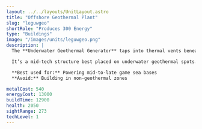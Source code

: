 ```yaml
---
layout: ../../layouts/UnitLayout.astro
title: "Offshore Geothermal Plant"
slug: "leguwgeo"
shortRole: "Produces 300 Energy"
type: "Buildings"
image: "/images/units/leguwgeo.png"
description: |
  The **Underwater Geothermal Generator** taps into thermal vents beneath the sea, offering massive energy output for its cost.

  It’s a mid-tech structure best placed on underwater geothermal spots. While it offers high efficiency, its dependency on specific terrain makes placement limited.

  **Best used for:** Powering mid-to-late game sea bases  
  **Avoid:** Building in non-geothermal zones

metalCost: 540
energyCost: 13000
buildTime: 12900
health: 2050
sightRange: 273
techLevel: 1
---
```

